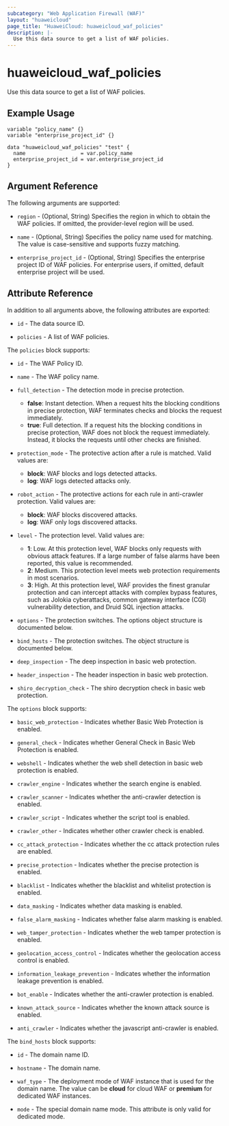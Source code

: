 ```yaml
---
subcategory: "Web Application Firewall (WAF)"
layout: "huaweicloud"
page_title: "HuaweiCloud: huaweicloud_waf_policies"
description: |-
  Use this data source to get a list of WAF policies.
---
```


# huaweicloud_waf_policies

Use this data source to get a list of WAF policies.

## Example Usage

```hcl
variable "policy_name" {}
variable "enterprise_project_id" {}

data "huaweicloud_waf_policies" "test" {
  name                  = var.policy_name
  enterprise_project_id = var.enterprise_project_id
}
```

## Argument Reference

The following arguments are supported:

* `region` - (Optional, String) Specifies the region in which to obtain the WAF policies. If omitted,
  the provider-level region will be used.

* `name` - (Optional, String) Specifies the policy name used for matching. The value is case-sensitive and supports
  fuzzy matching.

* `enterprise_project_id` - (Optional, String) Specifies the enterprise project ID of WAF policies.
  For enterprise users, if omitted, default enterprise project will be used.

## Attribute Reference

In addition to all arguments above, the following attributes are exported:

* `id` - The data source ID.

* `policies` - A list of WAF policies.

The `policies` block supports:

* `id` - The WAF Policy ID.

* `name` - The WAF policy name.

* `full_detection` - The detection mode in precise protection.
  + **false**: Instant detection. When a request hits the blocking conditions in precise protection, WAF terminates
    checks and blocks the request immediately.
  + **true**: Full detection. If a request hits the blocking conditions in precise protection, WAF does not block the
    request immediately. Instead, it blocks the requests until other checks are finished.

* `protection_mode` - The protective action after a rule is matched. Valid values are:
  + **block**: WAF blocks and logs detected attacks.
  + **log**: WAF logs detected attacks only.

* `robot_action` - The protective actions for each rule in anti-crawler protection. Valid values are:
  + **block**: WAF blocks discovered attacks.
  + **log**: WAF only logs discovered attacks.

* `level` - The protection level. Valid values are:
  + **1**: Low. At this protection level, WAF blocks only requests with obvious attack features. If a large number of
    false alarms have been reported, this value is recommended.
  + **2**: Medium. This protection level meets web protection requirements in most scenarios.
  + **3**: High. At this protection level, WAF provides the finest granular protection and can intercept attacks with
    complex bypass features, such as Jolokia cyberattacks, common gateway interface (CGI) vulnerability detection,
    and Druid SQL injection attacks.

* `options` - The protection switches. The options object structure is documented below.

* `bind_hosts` - The protection switches. The object structure is documented below.

* `deep_inspection` - The deep inspection in basic web protection.

* `header_inspection` - The header inspection in basic web protection.

* `shiro_decryption_check` - The shiro decryption check in basic web protection.

The `options` block supports:

* `basic_web_protection` - Indicates whether Basic Web Protection is enabled.

* `general_check` - Indicates whether General Check in Basic Web Protection is enabled.

* `webshell` - Indicates whether the web shell detection in basic web protection is enabled.

* `crawler_engine` - Indicates whether the search engine is enabled.

* `crawler_scanner` - Indicates whether the anti-crawler detection is enabled.

* `crawler_script` - Indicates whether the script tool is enabled.

* `crawler_other` - Indicates whether other crawler check is enabled.

* `cc_attack_protection` - Indicates whether the cc attack protection rules are enabled.

* `precise_protection` - Indicates whether the precise protection is enabled.

* `blacklist` - Indicates whether the blacklist and whitelist protection is enabled.

* `data_masking` - Indicates whether data masking is enabled.

* `false_alarm_masking` - Indicates whether false alarm masking is enabled.

* `web_tamper_protection` - Indicates whether the web tamper protection is enabled.

* `geolocation_access_control` - Indicates whether the geolocation access control is enabled.

* `information_leakage_prevention` - Indicates whether the information leakage prevention is enabled.

* `bot_enable` - Indicates whether the anti-crawler protection is enabled.

* `known_attack_source` - Indicates whether the known attack source is enabled.

* `anti_crawler` - Indicates whether the javascript anti-crawler is enabled.

The `bind_hosts` block supports:

* `id` - The domain name ID.

* `hostname` - The domain name.

* `waf_type` - The deployment mode of WAF instance that is used for the domain name. The value can be **cloud** for
  cloud WAF or **premium** for dedicated WAF instances.

* `mode` - The special domain name mode. This attribute is only valid for dedicated mode.
